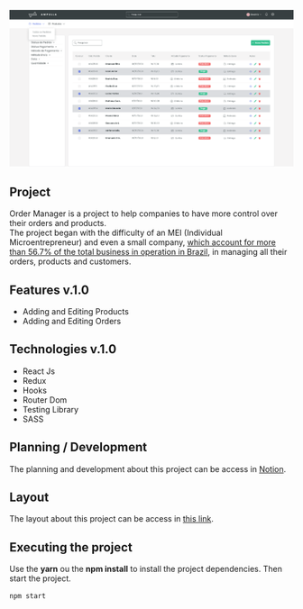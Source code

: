 <p align="center">
 <img src=".github/allOrders.png"/>
</p>

## Project

Order Manager is a project to help companies to have more control over their orders and products.
<br>
The project began with the difficulty of an MEI (Individual Microentrepreneur) and even a small company, [which account for more than 56.7% of the total business in operation in Brazil](https://www.gov.br/pt-br/noticias/trabalho-e-previdencia/2021/03/cresceu-o-numero-de-microempreendedores-individuais-em-2020#:~:text=O%20n%C3%BAmero%20de%20Microempreendedores%20Individuais%20(MEI)%20cresceu%20no%20pa%C3%ADs%20ao,rela%C3%A7%C3%A3o%20ao%20ano%20de%202019.), in managing all their orders, products and customers.


## Features v.1.0

- Adding and Editing Products
- Adding and Editing Orders


## Technologies v.1.0

- React Js
- Redux
- Hooks
- Router Dom
- Testing Library
- SASS

## Planning / Development

The planning and development about this project can be access in [Notion](https://foamy-bear-4ed.notion.site/Order-System-3801c5db5dbd4d73b550d90f7832a08d).

## Layout

The layout about this project can be access in [this link](https://www.figma.com/file/maWCp4iz0oXmRbEEp51Wv7/sistemaDePedidos?node-id=0%3A1).


## Executing the project

Use the **yarn** ou the **npm install** to install the project dependencies.
Then start the project.

```cl
npm start
```

<br />
